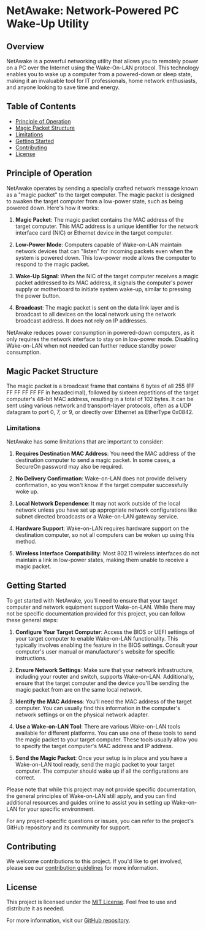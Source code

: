 # NetAwake: Network-Powered PC Wake-Up Utility


## Overview

NetAwake is a powerful networking utility that allows you to remotely power on a PC over the Internet using the Wake-On-LAN protocol. This technology enables you to wake up a computer from a powered-down or sleep state, making it an invaluable tool for IT professionals, home network enthusiasts, and anyone looking to save time and energy.

## Table of Contents

- [Principle of Operation](#principle-of-operation)
- [Magic Packet Structure](#magic-packet-structure)
- [Limitations](#limitations)
- [Getting Started](#getting-started)
- [Contributing](#contributing)
- [License](#license)

## Principle of Operation

NetAwake operates by sending a specially crafted network message known as a "magic packet" to the target computer. The magic packet is designed to awaken the target computer from a low-power state, such as being powered down. Here's how it works:

1. **Magic Packet**: The magic packet contains the MAC address of the target computer. This MAC address is a unique identifier for the network interface card (NIC) or Ethernet device in the target computer.

2. **Low-Power Mode**: Computers capable of Wake-on-LAN maintain network devices that can "listen" for incoming packets even when the system is powered down. This low-power mode allows the computer to respond to the magic packet.

3. **Wake-Up Signal**: When the NIC of the target computer receives a magic packet addressed to its MAC address, it signals the computer's power supply or motherboard to initiate system wake-up, similar to pressing the power button.

4. **Broadcast**: The magic packet is sent on the data link layer and is broadcast to all devices on the local network using the network broadcast address. It does not rely on IP addresses.

NetAwake reduces power consumption in powered-down computers, as it only requires the network interface to stay on in low-power mode. Disabling Wake-on-LAN when not needed can further reduce standby power consumption.

## Magic Packet Structure

The magic packet is a broadcast frame that contains 6 bytes of all 255 (FF FF FF FF FF FF in hexadecimal), followed by sixteen repetitions of the target computer's 48-bit MAC address, resulting in a total of 102 bytes. It can be sent using various network and transport-layer protocols, often as a UDP datagram to port 0, 7, or 9, or directly over Ethernet as EtherType 0x0842.

### Limitations

NetAwake has some limitations that are important to consider:

1. **Requires Destination MAC Address**: You need the MAC address of the destination computer to send a magic packet. In some cases, a SecureOn password may also be required.

2. **No Delivery Confirmation**: Wake-on-LAN does not provide delivery confirmation, so you won't know if the target computer successfully woke up.

3. **Local Network Dependence**: It may not work outside of the local network unless you have set up appropriate network configurations like subnet directed broadcasts or a Wake-on-LAN gateway service.

4. **Hardware Support**: Wake-on-LAN requires hardware support on the destination computer, so not all computers can be woken up using this method.

5. **Wireless Interface Compatibility**: Most 802.11 wireless interfaces do not maintain a link in low-power states, making them unable to receive a magic packet.

## Getting Started

To get started with NetAwake, you'll need to ensure that your target computer and network equipment support Wake-on-LAN. While there may not be specific documentation provided for this project, you can follow these general steps:

1. **Configure Your Target Computer**: Access the BIOS or UEFI settings of your target computer to enable Wake-on-LAN functionality. This typically involves enabling the feature in the BIOS settings. Consult your computer's user manual or manufacturer's website for specific instructions.

2. **Ensure Network Settings**: Make sure that your network infrastructure, including your router and switch, supports Wake-on-LAN. Additionally, ensure that the target computer and the device you'll be sending the magic packet from are on the same local network.

3. **Identify the MAC Address**: You'll need the MAC address of the target computer. You can usually find this information in the computer's network settings or on the physical network adapter.

4. **Use a Wake-on-LAN Tool**: There are various Wake-on-LAN tools available for different platforms. You can use one of these tools to send the magic packet to your target computer. These tools usually allow you to specify the target computer's MAC address and IP address.

5. **Send the Magic Packet**: Once your setup is in place and you have a Wake-on-LAN tool ready, send the magic packet to your target computer. The computer should wake up if all the configurations are correct.

Please note that while this project may not provide specific documentation, the general principles of Wake-on-LAN still apply, and you can find additional resources and guides online to assist you in setting up Wake-on-LAN for your specific environment.

For any project-specific questions or issues, you can refer to the project's GitHub repository and its community for support.

## Contributing

We welcome contributions to this project. If you'd like to get involved, please see our [contribution guidelines](CONTRIBUTING.md) for more information.

## License

This project is licensed under the [MIT License](LICENSE). Feel free to use and distribute it as needed.

For more information, visit our [GitHub repository](https://github.com/footcricket05/Wake-on-Lan).
